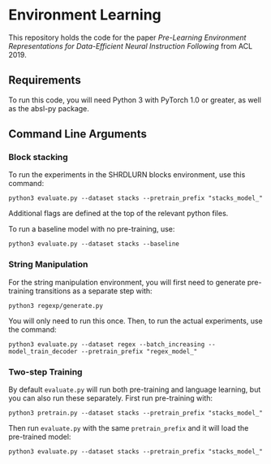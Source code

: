 # Environment Learning
This repository holds the code for the paper *Pre-Learning Environment Representations for Data-Efficient Neural Instruction Following* from ACL 2019.

## Requirements
To run this code, you will need Python 3 with PyTorch 1.0 or greater, as well as the absl-py package.

## Command Line Arguments

### Block stacking
To run the experiments in the SHRDLURN blocks environment, use this command:
```
python3 evaluate.py --dataset stacks --pretrain_prefix "stacks_model_"
```
Additional flags are defined at the top of the relevant python files.

To run a baseline model with no pre-training, use:
```
python3 evaluate.py --dataset stacks --baseline
```

### String Manipulation
For the string manipulation environment, you will first need to generate pre-training transitions as a separate step with:
```
python3 regexp/generate.py
```
You will only need to run this once.
Then, to run the actual experiments, use the command:
```
python3 evaluate.py --dataset regex --batch_increasing --model_train_decoder --pretrain_prefix "regex_model_"
```

### Two-step Training
By default `evaluate.py` will run both pre-training and language learning, but you can also run these separately.  First run pre-training with:
```
python3 pretrain.py --dataset stacks --pretrain_prefix "stacks_model_"
```
Then run `evaluate.py` with the same `pretrain_prefix` and it will load the pre-trained model:
```
python3 evaluate.py --dataset stacks --pretrain_prefix "stacks_model_"
```

